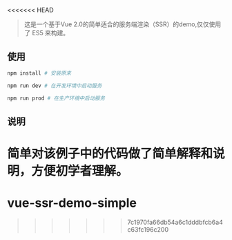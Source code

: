<<<<<<< HEAD
> 这是一个基于Vue 2.0的简单适合的服务端渲染（SSR）的demo,仅仅使用了 ES5 来构建。

## 使用

``` sh
npm install # 安装原来
```

``` sh
npm run dev # 在开发环境中启动服务
```

``` sh
npm run prod # 在生产环境中启动服务
```

## 说明

简单对该例子中的代码做了简单解释和说明，方便初学者理解。
=======
# vue-ssr-demo-simple
>>>>>>> 7c1970fa66db54a6c1dddbfcb6a4c63fc196c200
